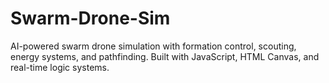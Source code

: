 # Swarm-Drone-Sim
AI-powered swarm drone simulation with formation control, scouting, energy systems, and pathfinding. Built with JavaScript, HTML Canvas, and real-time logic systems.
